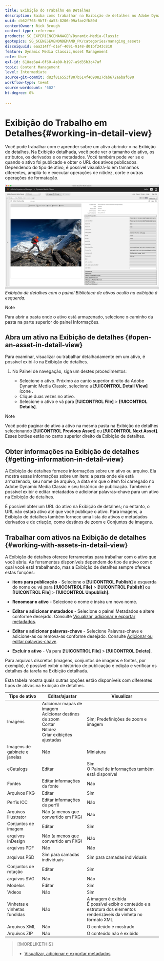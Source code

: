 ```yaml
---
title: Exibição do Trabalho em Detalhes
description: Saiba como trabalhar na Exibição de detalhes no Adobe Dynamic Media Classic.
uuid: cb62f765-9b7f-4a53-8206-99afae2fb80d
contentOwner: Rick Brough
content-type: reference
products: SG_EXPERIENCEMANAGER/Dynamic-Media-Classic
geptopics: SG_SCENESEVENONDEMAND_PK/categories/managing_assets
discoiquuid: eaa214ff-d1ef-4691-9148-d01bf243c810
feature: Dynamic Media Classic,Asset Management
role: User
exl-id: 618ae6a4-6f60-4a80-b197-a9d35b3c47af
topic: Content Management
level: Intermediate
source-git-commit: d82f816553f807b514f4690827dab672a6baf690
workflow-type: tm+mt
source-wordcount: '602'
ht-degree: 0%

---
```


# Exibição do Trabalho em Detalhes{#working-in-detail-view}

Você pode trabalhar com e aprender sobre um ativo abrindo-o na Exibição de detalhes. Na Exibição detalhada, você pode ver o tamanho do ativo, os atributos, os derivados e os metadados. Você também pode ver se e quando o ativo foi publicado e obter o URL dos ativos publicados. Dependendo do tipo de ativo, é possível visualizá-lo em tamanhos diferentes, ampliá-lo e executar operações de nitidez, corte e outras operações de formatação.

<!-- 

Comment Type: remark
Last Modified By: Rick Brough (rbrough@adobe.com)
Last Modified Date: 2018-06-14T13:52:46.623-0400

<p>as_detail_view_popup.png found in Downloads on local in folder "scene7-images"</p>

 -->

![Exibição detalhada](/help/using/assets/image_0.img.png)
*Exibição de detalhes com o painel Biblioteca de ativos oculto na exibição à esquerda.*

>[!NOTE]
>
>Para abrir a pasta onde o ativo está armazenado, selecione o caminho da pasta na parte superior do painel Informações.

## Abra um ativo na Exibição de detalhes {#open-an-asset-in-detail-view}

Para examinar, visualizar ou trabalhar detalhadamente em um ativo, é possível exibi-lo na Exibição de detalhes.

1. No Painel de navegação, siga um destes procedimentos:

   * Selecione o ativo. Próximo ao canto superior direito da Adobe Dynamic Media Classic, selecione a **[!UICONTROL Detail View]** ícone .
   * Clique duas vezes no ativo.
   * Selecione o ativo e vá para **[!UICONTROL File]** > **[!UICONTROL Details]**.

>[!NOTE]
>
>Você pode paginar de ativo a ativo na mesma pasta na Exibição de detalhes selecionando **[!UICONTROL Previous Asset]** ou **[!UICONTROL Next Asset]**. Esses botões estão no canto superior direito da Exibição de detalhes.

## Obter informações na Exibição de detalhes {#getting-information-in-detail-view}

A Exibição de detalhes fornece informações sobre um ativo ou arquivo. Ela mostra essas informações sobre um item: a pasta onde ele está armazenado, seu nome de arquivo, a data em que o item foi carregado no Adobe Dynamic Media Classic e seu histórico de publicação. Também é possível exibir e editar metadados e adicionar palavras-chave para um ativo na Exibição de detalhes.

É possível obter um URL do ativo na Exibição de detalhes; no entanto, o URL não estará ativo até que você publique o ativo. Para imagens, a Exibição de detalhes também fornece uma lista de ativos e metadados derivados e de criação, como destinos de zoom e Conjuntos de imagens.

## Trabalhar com ativos na Exibição de detalhes {#working-with-assets-in-detail-view}

A Exibição de detalhes oferece ferramentas para trabalhar com o ativo que você abriu. As ferramentas disponíveis dependem do tipo de ativo com o qual você está trabalhando, mas a Exibição de detalhes sempre oferece estas funções:

* **itens para publicação** - Selecione o **[!UICONTROL Publish]** à esquerda do nome ou vá para **[!UICONTROL File]** > **[!UICONTROL Publish]** ou **[!UICONTROL File]** > **[!UICONTROL Unpublish]**.

* **Renomear o ativo** - Selecione o nome e insira um novo nome.

* **Editar e adicionar metadados** - Selecione o painel Metadados e altere conforme desejado. Consulte [Visualizar, adicionar e exportar metadados](/help/using/viewing-adding-exporting-metadata.md).

* **Editar e adicionar palavras-chave** - Selecione Palavras-chave e adicione-as ou remova-as conforme desejado. Consulte [Adicionar ou editar palavras-chave](/help/using/viewing-adding-exporting-metadata.md).

* **Excluir o ativo** - Vá para **[!UICONTROL File]** > **[!UICONTROL Delete]**.

Para arquivos discretos (imagens, conjuntos de imagens e fontes, por exemplo), é possível exibir o histórico de publicação e edição e verificar os detalhes da tarefa na Exibição detalhada.

Esta tabela mostra quais outras opções estão disponíveis com diferentes tipos de ativos na Exibição de detalhes.

| Tipo de ativo | Editar/ajustar | Visualizar |
| --- | --- | --- |
| Imagens | Adicionar mapas de imagem<br>Adicionar destinos de zoom<br>Cortar<br>Nitidez<br>Criar exibições ajustadas | Sim; Predefinições de zoom e imagem |
| Imagens de gabinete e janelas | Não | Miniatura |
| eCatalogs | Editar | Sim<br>O Painel de informações também está disponível |
| Fontes | Editar informações da fonte | Não |
| Arquivos FXG | Editar | Sim |
| Perfis ICC | Editar informações de perfil | Não |
| Arquivos Illustrator | Não (a menos que convertido em FXG) | Não |
| Conjuntos de imagem | Editar | Sim |
| arquivos InDesign | Não (a menos que convertido em FXG) | Não |
| arquivos PDF | Não | Não |
| arquivos PSD | Sim para camadas individuais | Sim para camadas individuais |
| Conjuntos de rotação | Editar | Sim |
| arquivos SVG | Não | Não |
| Modelos | Editar | Sim |
| Vídeos | Não | Sim |
| Vinhetas e vinhetas fundidas | Não | A imagem é exibida<br>É possível exibir o conteúdo e a estrutura dos elementos renderizáveis da vinheta no formato XML |
| Arquivos XML | Não | O conteúdo é mostrado |
| Arquivos ZIP | Não | O conteúdo não é exibido |

>[!MORELIKETHIS]
>
>* [Visualizar, adicionar e exportar metadados](viewing-adding-exporting-metadata.md#viewing_adding_and_exporting_metadata)
